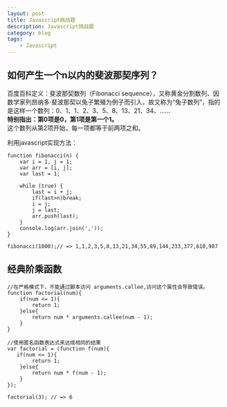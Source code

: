 ```yaml
---
layout: post
title: Javascript挑战题
description: Javascript挑战题
category: blog
tags:
    - Javascript
---
```


## 如何产生一个n以内的斐波那契序列？

百度百科定义：斐波那契数列（Fibonacci sequence），又称黄金分割数列、因数学家列昂纳多·斐波那契以兔子繁殖为例子而引入，故又称为“兔子数列”，指的是这样一个数列：0、1、1、2、3、5、8、13、21、34、……<br>
**特别指出：第0项是0，第1项是第一个1。**<br>
这个数列从第2项开始，每一项都等于前两项之和。

利用javascript实现方法：

    function fibonacci(n) {
        var i = 1, j = 1;
        var arr = [i, j];
        var last = 1;

        while (true) {
            last = i + j;
            if(last>n)break;
            i = j;
            j = last;
            arr.push(last);
        }
        console.log(arr.join(','));
    }

    fibonacci(1000);// => 1,1,2,3,5,8,13,21,34,55,89,144,233,377,610,987

## 经典阶乘函数

    //在严格模式下，不能通过脚本访问 arguments.callee,访问这个属性会导致错误。
    function factorial(num){
        if(num <= 1){
            return 1;
        }else{
            return num * arguments.callee(num - 1);
        }
    }

    //使用匿名函数表达式来达成相同的结果
    var factorial = (function f(num){
       if(num <= 1){
            return 1;
        }else{
            return num * f(num - 1);
        }
    });

    factorial(3); // => 6